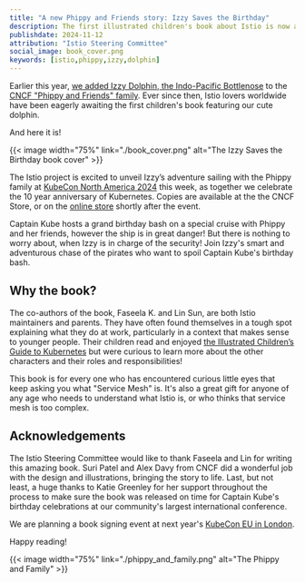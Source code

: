 ```yaml
---
title: "A new Phippy and Friends story: Izzy Saves the Birthday"
description: The first illustrated children's book about Istio is now available.
publishdate: 2024-11-12
attribution: "Istio Steering Committee"
social_image: book_cover.png
keywords: [istio,phippy,izzy,dolphin]
---
```


Earlier this year, [we added Izzy Dolphin, the Indo-Pacific Bottlenose](/pt-br/blog/2024/istio-phippy/) to the [CNCF "Phippy and Friends" family](https://www.cncf.io/phippy/). Ever since then, Istio lovers worldwide have been eagerly awaiting the first children's book featuring our cute dolphin.

And here it is!

{{< image width="75%"
    link="./book_cover.png"
    alt="The Izzy Saves the Birthday book cover"
    >}}

The Istio project is excited to unveil Izzy’s adventure sailing with the Phippy family at [KubeCon North America 2024](https://events.linuxfoundation.org/kubecon-cloudnativecon-north-america/) this week, as together we celebrate the 10 year anniversary of Kubernetes. Copies are available at the the CNCF Store, or on the [online store](https://store.cncf.io) shortly after the event.

Captain Kube hosts a grand birthday bash on a special cruise with Phippy and her friends, however the ship is in great danger! But there is nothing to worry about, when Izzy is in charge of the security! Join Izzy's smart and adventurous chase of the pirates who want to spoil Captain Kube's birthday bash.

## Why the book?

The co-authors of the book, Faseela K. and Lin Sun, are both Istio maintainers and parents. They have often found themselves in a tough spot explaining what they do at work, particularly in a context that makes sense to younger people. Their children read and enjoyed [the Illustrated Children’s Guide to Kubernetes](https://www.cncf.io/phippy/the-childrens-illustrated-guide-to-kubernetes/) but were curious to learn more about the other  characters and their roles and responsibilities!

This book is for every one who has encountered curious little eyes that keep asking you what "Service Mesh" is. It's also a great gift for anyone of any age who needs to understand what Istio is, or who thinks that service mesh is too complex.

## Acknowledgements

The Istio Steering Committee would like to thank Faseela and Lin for writing this amazing book. Suri Patel and Alex Davy from CNCF did a wonderful job with the design and illustrations, bringing the story to life. Last, but not least, a huge thanks to Katie Greenley for her support throughout the process to make sure the book was released on time for Captain Kube's birthday celebrations at our community's largest international conference.

We are planning a book signing event at next year's [KubeCon EU in London](https://events.linuxfoundation.org/kubecon-cloudnativecon-europe/).

Happy reading!

{{< image width="75%"
    link="./phippy_and_family.png"
    alt="The Phippy and Family"
    >}}
